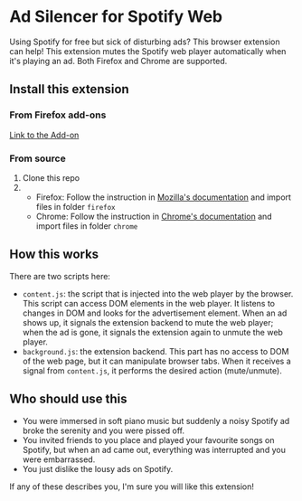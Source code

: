 # Ad Silencer for Spotify Web
Using Spotify for free but sick of disturbing ads? This browser extension can help!
This extension mutes the Spotify web player automatically when it's playing an ad. Both Firefox and Chrome are supported.

## Install this extension

### From Firefox add-ons
[Link to the Add-on](https://addons.mozilla.org/en-GB/firefox/addon/mute-spotify-ads/)

### From source
1. Clone this repo
1. * Firefox: Follow the instruction in [Mozilla's documentation](https://developer.mozilla.org/en-US/docs/Mozilla/Add-ons/WebExtensions/Your_first_WebExtension#installing) and import files in folder `firefox`
   * Chrome: Follow the instruction in [Chrome's documentation](https://developer.chrome.com/docs/extensions/mv3/getstarted/#manifest) and import files in folder `chrome`

## How this works
There are two scripts here:
* `content.js`: the script that is injected into the web player by the browser. This script can access DOM elements in the web player. It listens to changes in DOM and looks for the advertisement element. When an ad shows up, it signals the extension backend to mute the web player; when the ad is gone, it signals the extension again to unmute the web player.
* `background.js`: the extension backend. This part has no access to DOM of the web page, but it can manipulate browser tabs. When it receives a signal from `content.js`, it performs the desired action (mute/unmute).

## Who should use this
* You were immersed in soft piano music but suddenly a noisy Spotify ad broke the serenity and you were pissed off.
* You invited friends to you place and played your favourite songs on Spotify, but when an ad came out, everything was interrupted and you were embarrassed.
* You just dislike the lousy ads on Spotify.

If any of these describes you, I'm sure you will like this extension!
